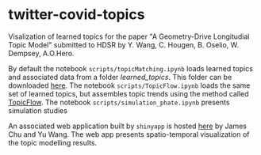 # twitter-covid-topics
Visalization of learned topics for the paper "A Geometry-Drive Longitudial Topic Model" submitted to HDSR by Y. Wang, C. Hougen, B. Oselio, W. Dempsey, A.O.Hero.

By default the notebook `scripts/topicMatching.ipynb` loads learned topics and associated data from a folder *learned_topics*. This folder can be downloaded [here](https://www.dropbox.com/sh/kd9a0zptteq8vun/AAAHVGEFfz5Ko3_0g1RqLOLQa?dl=0). The notebook `scripts/TopicFlow.ipynb` loads the same set of learned topics, but assembles topic trends using the method called [TopicFlow](https://ieeexplore.ieee.org/document/6785782). The notebook `scripts/simulation_phate.ipynb` presents simulation studies 

An associated web application built by `shinyapp` is hosted [here](https://wayneyw.shinyapps.io/mrf_smooth_map_app) by James Chu and Yu Wang. The web app presents spatio-temporal visualization of the topic modelling results.
